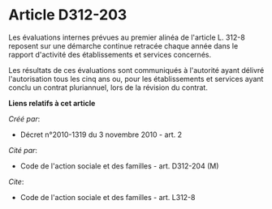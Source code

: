 # Article D312-203

Les évaluations internes prévues au premier alinéa de l'article L. 312-8 reposent sur une démarche continue retracée chaque
année dans le rapport d'activité des établissements et services concernés. 

Les résultats de ces évaluations sont communiqués à l'autorité ayant délivré l'autorisation tous les cinq ans ou, pour les
établissements et services ayant conclu un contrat pluriannuel, lors de la révision du contrat.

**Liens relatifs à cet article**

_Créé par_:

  - Décret n°2010-1319 du 3 novembre 2010 - art. 2

_Cité par_:

  - Code de l'action sociale et des familles - art. D312-204 (M)

_Cite_:

  - Code de l'action sociale et des familles - art. L312-8
